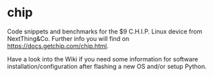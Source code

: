# chip
Code snippets and benchmarks for the $9 C.H.I.P. Linux device from NextThing&Co.
Further info you will find on https://docs.getchip.com/chip.html.

Have a look into the Wiki if you need some information for software installation/configuration after flashing a new OS and/or setup Python.
